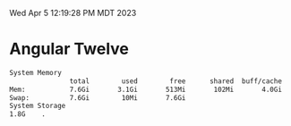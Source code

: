 Wed Apr  5 12:19:28 PM MDT 2023

# Angular Twelve

```bash
System Memory
               total        used        free      shared  buff/cache   available
Mem:           7.6Gi       3.1Gi       513Mi       102Mi       4.0Gi       4.2Gi
Swap:          7.6Gi        10Mi       7.6Gi
System Storage
1.8G	.
```
